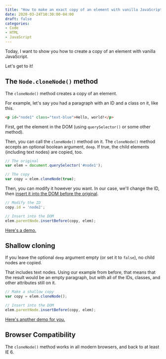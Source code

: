 ```yaml
---
title: "How to make an exact copy of an element with vanilla JavaScript"
date: 2020-03-24T10:30:00-04:00
draft: false
categories:
- Code
- HTML
- JavaScript
---
```


Today, I want to show you how to create a copy of an element with vanilla JavaScript.

Let's get to it!

## The `Node.cloneNode()` method

The `cloneNode()` method creates a copy of an element.

For example, let's say you had a paragraph with an ID and a class on it, like this.

```html
<p id="node1" class="text-blue">Hello, world!</p>
```

First, get the element in the DOM (using `querySelector()` or some other method).

Then, you can call the `cloneNode()` method on it. The `cloneNode()` method accepts an optional boolean argument, `deep`. If true, the child elements (including text nodes) are copied, too.

```js
// The original
var elem = document.querySelector('#node1');

// The copy
var copy = elem.cloneNode(true);
```

Then, you can modify it however you want. In our case, we'll change the ID, then [insert it into the DOM before the original](/how-to-insert-an-element-before-another-one-in-the-dom-with-vanilla-javascript/).

```js
// Modify the ID
copy.id = 'node2';

// Insert into the DOM
elem.parentNode.insertBefore(copy, elem);
```

[Here's a demo.](https://codepen.io/cferdinandi/pen/ExjdjrV)

## Shallow cloning

If you leave the optional `deep` argument empty (or set it to `false`), no child nodes are copied.

That includes text nodes. Using our example from before, that means that the result would be an empty paragraph, but with all of the IDs, classes, and other attributes still on it.

```js
// Make a shallow copy
var copy = elem.cloneNode();

// Insert into the DOM
elem.parentNode.insertBefore(copy, elem);
```

[Here's another demo for you.](https://codepen.io/cferdinandi/pen/jOPePRd)

## Browser Compatibility

The `cloneNode()` method works in all modern browsers, and back to at least IE 6.